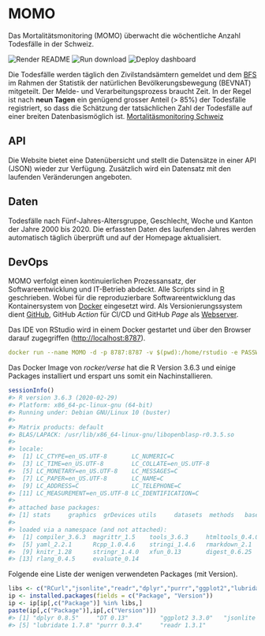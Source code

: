
<!-- README.md is generated from README.Rmd. Please edit that file  -->

# MOMO

Das Mortalitätsmonitoring (MOMO) überwacht die wöchentliche Anzahl
Todesfälle in der Schweiz.

<!-- badges: start -->

![Render
README](https://github.com/norman-ds/momo/workflows/Render%20README/badge.svg)
![Run
download](https://github.com/norman-ds/momo/workflows/Run%20download/badge.svg)
![Deploy
dashboard](https://github.com/norman-ds/momo/workflows/Deploy%20dashboard/badge.svg)
<!-- badges: end -->

Die Todesfälle werden täglich den Zivilstandsämtern gemeldet und dem
[BFS](https://www.bfs.admin.ch/bfs/de/home/statistiken/bevoelkerung/geburten-todesfaelle/todesfaelle.html)
im Rahmen der Statistik der natürlichen Bevölkerungsbewegung (BEVNAT)
mitgeteilt. Der Melde- und Verarbeitungsprozess braucht Zeit. In der
Regel ist nach **neun Tagen** ein genügend grosser Anteil (\> 85%) der
Todesfälle registriert, so dass die Schätzung der tatsächlichen Zahl der
Todesfälle auf einer breiten Datenbasismöglich ist.
[Mortalitäsmonitoring Schweiz](https://norman-ds.github.io/momo/)

## API

Die Website bietet eine Datenübersicht und stellt die Datensätze in
einer API (JSON) wieder zur Verfügung. Zusätzlich wird ein Datensatz mit
den laufenden Veränderungen angeboten.

## Daten

Todesfälle nach Fünf-Jahres-Altersgruppe, Geschlecht, Woche und Kanton
der Jahre 2000 bis 2020. Die erfassten Daten des laufenden Jahres werden
automatisch täglich überprüft und auf der Homepage aktualisiert.

## DevOps

MOMO verfolgt einen kontinuierlichen Prozessansatz, der
Softwareentwicklung und IT-Betrieb abdeckt. Alle Scripts sind in
[R](https://www.r-project.org) geschrieben. Wobei für die
reproduzierbare Softwareentwicklung das Kontainersystem von
[Docker](https://hub.docker.com/r/rocker/verse) eingesetzt wird. Als
Versionierungssystem dient
[GitHub](https://help.github.com/en/actions/building-and-testing-code-with-continuous-integration),
GitHub *Action* für CI/CD und GitHub *Page* als
[Webserver](https://norman-ds.github.io/momo/).

Das IDE von RStudio wird in einem Docker gestartet und über den Browser
darauf zugegriffen
(<http://localhost:8787>).

``` yaml
docker run --name MOMO -d -p 8787:8787 -v $(pwd):/home/rstudio -e PASSWORD=pwd rocker/verse:3.6.3
```

Das Docker Image von *rocker/verse* hat die R Version 3.6.3 und einige
Packages installiert und erspart uns somit ein Nachinstallieren.

``` r
sessionInfo()
#> R version 3.6.3 (2020-02-29)
#> Platform: x86_64-pc-linux-gnu (64-bit)
#> Running under: Debian GNU/Linux 10 (buster)
#> 
#> Matrix products: default
#> BLAS/LAPACK: /usr/lib/x86_64-linux-gnu/libopenblasp-r0.3.5.so
#> 
#> locale:
#>  [1] LC_CTYPE=en_US.UTF-8       LC_NUMERIC=C              
#>  [3] LC_TIME=en_US.UTF-8        LC_COLLATE=en_US.UTF-8    
#>  [5] LC_MONETARY=en_US.UTF-8    LC_MESSAGES=C             
#>  [7] LC_PAPER=en_US.UTF-8       LC_NAME=C                 
#>  [9] LC_ADDRESS=C               LC_TELEPHONE=C            
#> [11] LC_MEASUREMENT=en_US.UTF-8 LC_IDENTIFICATION=C       
#> 
#> attached base packages:
#> [1] stats     graphics  grDevices utils     datasets  methods   base     
#> 
#> loaded via a namespace (and not attached):
#>  [1] compiler_3.6.3  magrittr_1.5    tools_3.6.3     htmltools_0.4.0
#>  [5] yaml_2.2.1      Rcpp_1.0.4.6    stringi_1.4.6   rmarkdown_2.1  
#>  [9] knitr_1.28      stringr_1.4.0   xfun_0.13       digest_0.6.25  
#> [13] rlang_0.4.5     evaluate_0.14
```

Folgende eine Liste der wenigen verwendeten Packages (mit
Version).

``` r
libs <- c("RCurl","jsonlite","readr","dplyr","purrr","ggplot2","lubridate","flexdashboard","DT","dygraphs","xts")
ip <- installed.packages(fields = c("Package", "Version"))
ip <- ip[ip[,c("Package")] %in% libs,]
paste(ip[,c("Package")],ip[,c("Version")])
#> [1] "dplyr 0.8.5"     "DT 0.13"         "ggplot2 3.3.0"   "jsonlite 1.6.1" 
#> [5] "lubridate 1.7.8" "purrr 0.3.4"     "readr 1.3.1"
```
